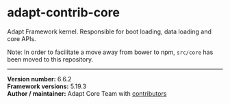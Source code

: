 # adapt-contrib-core
Adapt Framework kernel. Responsible for boot loading, data loading and core APIs.

Note: In order to facilitate a move away from bower to npm, `src/core` has been moved to this repository.

----------------------------
**Version number:** 6.6.2 <br />
**Framework versions:** 5.19.3 <br />
**Author / maintainer:** Adapt Core Team with [contributors](https://github.com/adaptlearning/adapt-contrib-core/graphs/contributors)
